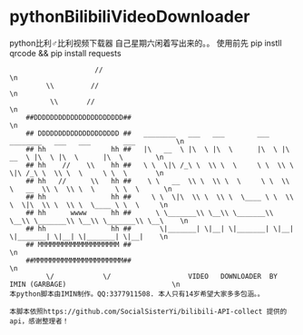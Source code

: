 # pythonBilibiliVideoDownloader
python比利♂比利视频下载器
自己星期六闲着写出来的。。
使用前先
pip instll qrcode && pip install requests

                         //                                                                                     \n
             \\         //                                                                                      \n 
              \\       //                                                                                       \n
        ##DDDDDDDDDDDDDDDDDDDDDD##                                                                              \n                         
        ## DDDDDDDDDDDDDDDDDDDD ##   ________   ___   ___        ___   ________   ___   ___        ___          \n
        ## hh                hh ##   |\   __  \ |\  \ |\  \      |\  \ |\   __  \ |\  \ |\  \      |\  \        \n
        ## hh    //    \\    hh ##   \ \  \|\ /_\ \  \\ \  \     \ \  \\ \  \|\ /_\ \  \\ \  \     \ \  \       \n
        ## hh   //      \\   hh ##    \ \   __  \\ \  \\ \  \     \ \  \\ \   __  \\ \  \\ \  \     \ \  \      \n 
        ## hh                hh ##     \ \  \|\  \\ \  \\ \  \____ \ \  \\ \  \|\  \\ \  \\ \  \____ \ \  \     \n
        ## hh      wwww      hh ##      \ \_______\\ \__\\ \_______\\ \__\\ \_______\\ \__\\ \_______\\ \__\    \n 
        ## hh                hh ##       \|_______| \|__| \|_______| \|__| \|_______| \|__| \|_______| \|__|    \n
        ## MMMMMMMMMMMMMMMMMMMM ##                                                                              \n
        ##MMMMMMMMMMMMMMMMMMMMMM##                                                                              \n
             \/            \/                   VIDEO   DOWNLOADER  BY  IMIN (GARBAGE)                          \n
    本python脚本由IMIN制作。QQ:3377911508. 本人只有14岁希望大家多多包涵。。
    
    本脚本依照https://github.com/SocialSisterYi/bilibili-API-collect 提供的api，感谢整理者！
   
